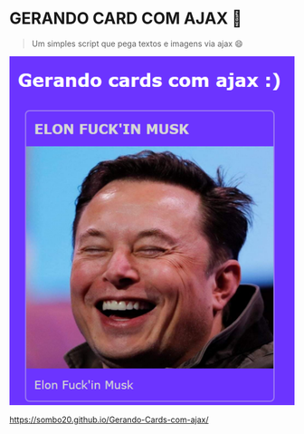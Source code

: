 # GERANDO CARD COM AJAX 🙂

> Um simples script que pega textos e imagens via ajax :smile:

![Elon Musk](example.PNG)


https://sombo20.github.io/Gerando-Cards-com-ajax/
